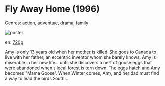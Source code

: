 # Fly Away Home (1996)

Genres: action, adventure, drama, family

![poster](http://image.tmdb.org/t/p/w500/azFDIXe7TgEgte7gHL8PkvXW0GC.jpg)

en:
  [720p](magnet:?xt=urn:btih:7e68245ccdc8961be625f968f9c3d0ad5780097a&dn=Fly+Away+Home+%281996%29+720p+BrRip+x264+-+YIFY&tr=udp%3A%2F%2Ftracker.openbittorrent.com%3A80%2Fannounce&tr=udp%3A%2F%2Fglotorrents.pw%3A6969%2Fannounce&tr=udp%3A%2F%2Ftracker.openbittorrent.com%3A80%2Fannounce&tr=udp%3A%2F%2Ftracker.opentrackr.org%3A1337%2Fannounce&tr=udp%3A%2F%2Fzer0day.to%3A1337%2Fannounce&tr=udp%3A%2F%2Ftracker.coppersurfer.tk%3A6969%2Fannounce)
  


Amy is only 13 years old when her mother is killed. She goes to Canada to live with her father, an eccentric inventor whom she barely knows. Amy is miserable in her new life... until she discovers a nest of goose eggs that were abandoned when a local forest is torn down. The eggs hatch and Amy becomes "Mama Goose". When Winter comes, Amy, and her dad must find a way to lead the birds South...